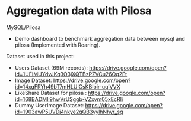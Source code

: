 # Aggregation data with Pilosa
MySQL/Pilosa
- Demo dashboard to benchmark aggregation data between mysql and pilosa (Implemented with Roaring).

Dataset used in this project:
- Users Dataset (69M records): https://drive.google.com/open?id=1UFIMUYdvJKq3O3jXQTBzPZVCu26Oq2Ft
- Image Dataset: https://drive.google.com/open?id=14xgFRYh49bT7mHLUICsKBlbir-uqlVVX
- LikeShare Dataset for pilosa : https://drive.google.com/open?id=168BADMIi9hwVrUSggb-VZxvm05xEcRIi
- Dummy UserImage Dataset: https://drive.google.com/open?id=1903awP5UVDj4nkye2qQB3yylhNhyr_sg
